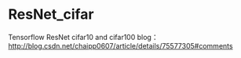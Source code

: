 # ResNet_cifar
Tensorflow 
ResNet
cifar10 and cifar100
blog：http://blog.csdn.net/chaipp0607/article/details/75577305#comments

